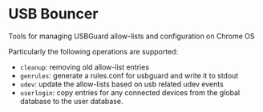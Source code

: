 # USB Bouncer

Tools for managing USBGuard allow-lists and configuration on Chrome OS

Particularly the following operations are supported:
* `cleanup`: removing old allow-list entries
* `genrules`: generate a rules.conf for usbguard and write it to stdout
* `udev`: update the allow-lists based on usb related udev events
* `userlogin`: copy entries for any connected devices from the global
    database to the user database.
